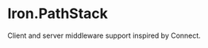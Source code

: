 Iron.PathStack
==============================================================================

Client and server middleware support inspired by Connect.
